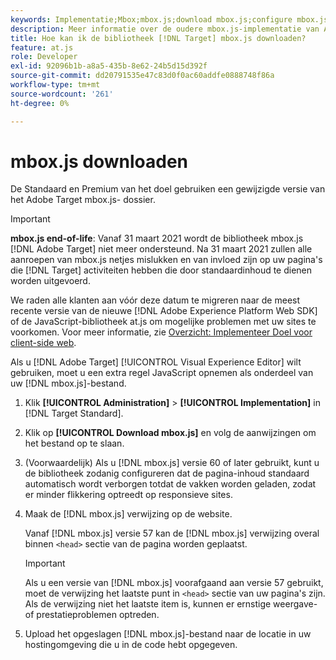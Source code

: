 ```yaml
---
keywords: Implementatie;Mbox;mbox.js;download mbox.js;configure mbox.js
description: Meer informatie over de oudere mbox.js-implementatie van Adobe Target. Migreer naar de Adobe Experience Platform Web SDK (AEP Web SDK) of naar de nieuwste versie van at.js.
title: Hoe kan ik de bibliotheek [!DNL Target] mbox.js downloaden?
feature: at.js
role: Developer
exl-id: 92096b1b-a8a5-435b-8e62-24b5d15d392f
source-git-commit: dd20791535e47c83d0f0ac60addfe0888748f86a
workflow-type: tm+mt
source-wordcount: '261'
ht-degree: 0%

---
```


# mbox.js downloaden

De Standaard en Premium van het doel gebruiken een gewijzigde versie van het Adobe Target mbox.js- dossier.

>[!IMPORTANT]
>
>**mbox.js end-of-life**: Vanaf 31 maart 2021 wordt de bibliotheek mbox.js  [!DNL Adobe Target] niet meer ondersteund. Na 31 maart 2021 zullen alle aanroepen van mbox.js netjes mislukken en van invloed zijn op uw pagina&#39;s die [!DNL Target] activiteiten hebben die door standaardinhoud te dienen worden uitgevoerd.
>
>We raden alle klanten aan vóór deze datum te migreren naar de meest recente versie van de nieuwe [!DNL Adobe Experience Platform Web SDK] of de JavaScript-bibliotheek at.js om mogelijke problemen met uw sites te voorkomen. Voor meer informatie, zie [Overzicht: Implementeer Doel voor client-side web](/help/c-implementing-target/c-implementing-target-for-client-side-web/implement-target-for-client-side-web.md).

Als u [!DNL Adobe Target] [!UICONTROL Visual Experience Editor] wilt gebruiken, moet u een extra regel JavaScript opnemen als onderdeel van uw [!DNL mbox.js]-bestand.

1. Klik **[!UICONTROL Administration]** > **[!UICONTROL Implementation]** in [!DNL Target Standard].
1. Klik op **[!UICONTROL Download mbox.js]** en volg de aanwijzingen om het bestand op te slaan.
1. (Voorwaardelijk) Als u [!DNL mbox.js] versie 60 of later gebruikt, kunt u de bibliotheek zodanig configureren dat de pagina-inhoud standaard automatisch wordt verborgen totdat de vakken worden geladen, zodat er minder flikkering optreedt op responsieve sites.

1. Maak de [!DNL mbox.js] verwijzing op de website.

   Vanaf [!DNL mbox.js] versie 57 kan de [!DNL mbox.js] verwijzing overal binnen `<head>` sectie van de pagina worden geplaatst.

   >[!IMPORTANT]
   >
   >Als u een versie van [!DNL mbox.js] voorafgaand aan versie 57 gebruikt, moet de verwijzing het laatste punt in `<head>` sectie van uw pagina&#39;s zijn. Als de verwijzing niet het laatste item is, kunnen er ernstige weergave- of prestatieproblemen optreden.

1. Upload het opgeslagen [!DNL mbox.js]-bestand naar de locatie in uw hostingomgeving die u in de code hebt opgegeven.
